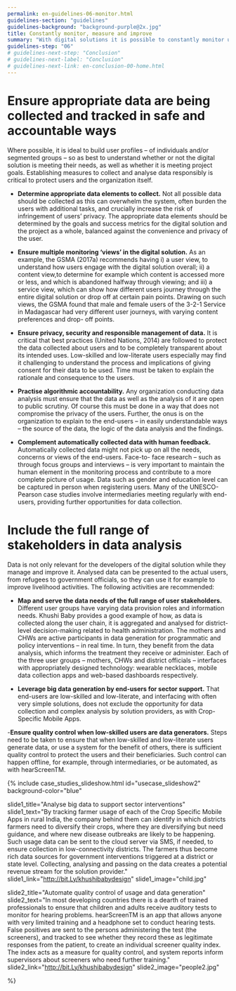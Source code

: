 ```yaml
---
permalink: en-guidelines-06-monitor.html
guidelines-section: "guidelines"
guidelines-background: "background-purple@2x.jpg"
title: Constantly monitor, measure and improve
summary: "With digital solutions it is possible to constantly monitor user activity, content consumption and creation. Analysis of usage data is critical for driving effective system management. It can indicate whether project and user goals are being met, and if not, can point to where changes may be needed. In an iterative development approach, usage data and analysis informs constant system improvements."
guidelines-step: "06"
# guidelines-next-step: "Conclusion"
# guidelines-next-label: "Conclusion"
# guidelines-next-link: en-conclusion-00-home.html
---
```



# Ensure appropriate data are being collected and tracked in safe and accountable ways

Where possible, it is ideal to build user profiles – of individuals and/or segmented groups – so as best to understand whether or not the digital solution is meeting their needs, as well as whether it is meeting project goals. Establishing measures to collect and analyse data responsibly is critical to protect users and the organization itself.

- **Determine appropriate data elements to collect.** Not all possible data should be collected as this can overwhelm the system, often burden the users with additional tasks, and crucially increase the risk of infringement of users’ privacy. The appropriate data elements should be determined by the goals and success metrics for the digital solution and the project as a whole, balanced against the convenience and privacy of the user.

- **Ensure multiple monitoring ‘views’ in the digital solution.** As an example, the GSMA (2017a) recommends having i) a user view, to understand how users engage with the digital solution overall; ii) a content view,to determine for example which content is accessed more or less, and which is abandoned halfway through viewing; and iii) a service view, which can show how different users journey through the entire digital solution or drop off at certain pain points. Drawing on such views, the GSMA found that male and female users of the 3-2-1 Service in Madagascar had very different user journeys, with varying content preferences and drop- off points.


- **Ensure privacy, security and responsible management of data.** It is critical that best practices (United Nations, 2014) are followed to protect the data collected about users and to be completely transparent about its intended uses. Low-skilled and low-literate users especially may find it challenging to understand the process and implications of giving consent for their data to be used. Time must be taken to explain the rationale and consequence to the users.

- **Practise algorithmic accountability.** Any organization conducting data analysis must ensure that the data as well as the analysis of it are open to public scrutiny. Of course this must be done in a way that does not compromise the privacy of the users. Further, the onus is on the organization to explain to the end-users – in easily understandable ways – the source of the data, the logic of the data analysis and the findings.

- **Complement automatically collected data with human feedback.** Automatically collected data might not pick up on all the needs, concerns or views of the end-users. Face-to- face research – such as through focus groups and interviews – is very important to maintain the human element in the monitoring process and contribute to a more complete picture
of usage. Data such as gender and education level can be captured in person when registering users. Many of the UNESCO-Pearson case studies involve intermediaries meeting regularly with end-users, providing further opportunities for data collection.




# Include the full range of stakeholders in data analysis

Data is not only relevant for the developers of the digital solution while they manage and improve it. Analysed data can be presented to the actual users, from refugees to government officials, so they can use it for example to improve livelihood activities. The following activities are recommended:

- **Map and serve the data needs of the full range of user stakeholders.** Different user groups have varying data provision roles and information needs. Khushi Baby provides a good example of how, as data is collected along the user chain, it is aggregated and analysed for district-level decision-making related to health administration. The mothers and CHWs are active participants in data generation for programmatic and policy interventions – in real time. In turn, they benefit from the data analysis, which informs the treatment they receive or administer. Each of the three user groups – mothers, CHWs and district officials – interfaces with appropriately designed technology: wearable necklaces, mobile data collection apps and web-based dashboards respectively.


- **Leverage big data generation by end-users for sector support.** That end-users are low-skilled and low-literate, and interfacing with often very simple solutions, does not exclude the opportunity for data collection and complex analysis by solution providers, as with Crop-Specific Mobile Apps.

-**Ensure quality control when low-skilled users are data generators.** Steps need to be taken to ensure that when low-skilled and low-literate users generate data, or use a system for the benefit of others, there
is sufficient quality control to protect the users and their beneficiaries. Such control can happen offline, for example, through intermediaries, or be automated, as with hearScreenTM.


{% include case_studies_slideshow.html
id="usecase_slideshow2"
background-color="blue"

slide1_title="Analyse big data to support sector interventions"
slide1_text="By tracking farmer usage of each of the Crop Specific Mobile Apps in rural India, the company behind them can identify in which districts farmers need to diversify their crops, where they are diversifying but need guidance, and where new disease outbreaks are likely to be happening.
 Such usage data can be sent to the cloud server via SMS, if needed, to ensure collection in low-connectivity districts. The farmers thus become rich data sources for government interventions triggered at a district
or state level. Collecting, analysing and passing on the data creates a potential revenue stream for the solution provider."
slide1_link="http://bit.Ly/khushibabydesign"
slide1_image="child.jpg"

slide2_title="Automate quality control of usage and data generation"
slide2_text="In most developing countries there is a dearth of trained professionals to ensure that children and adults receive auditory tests to monitor for hearing problems. hearScreenTM is an app that allows anyone with very limited training and a headphone set to conduct hearing tests. False positives are sent to the persons administering the test (the screeners), and tracked to see whether they record these as legitimate responses from the patient, to create an individual screener quality index. The index acts as a measure for quality control, and system reports inform supervisors about screeners who need further training."
slide2_link="http://bit.Ly/khushibabydesign"
slide2_image="people2.jpg"


%}
